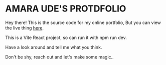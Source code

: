# AMARA UDE'S PROTDFOLIO

Hey there!
This is the source code for my online portfolio,
But you can view the live thing [here](https://amara-ude.vercel.app/).

This is a Vite React project, so can run it with npm run dev.

Have a look around and tell me what you think.

Don't be shy, reach out and let's make some magic..